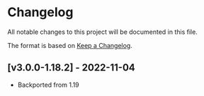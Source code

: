 # Changelog
All notable changes to this project will be documented in this file.

The format is based on [Keep a Changelog].

## [v3.0.0-1.18.2] - 2022-11-04
- Backported from 1.19

[Keep a Changelog]: https://keepachangelog.com/en/1.0.0/

